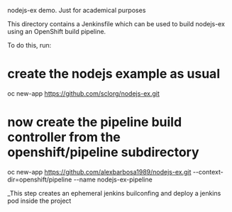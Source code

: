 nodejs-ex demo. Just for academical purposes

This directory contains a Jenkinsfile which can be used to build nodejs-ex using an OpenShift build pipeline.

To do this, run:

# create the nodejs example as usual
oc new-app https://github.com/sclorg/nodejs-ex.git

# now create the pipeline build controller from the openshift/pipeline subdirectory
oc new-app https://github.com/alexbarbosa1989/nodejs-ex.git --context-dir=openshift/pipeline --name nodejs-ex-pipeline


_This step creates an ephemeral jenkins builconfing and deploy a jenkins pod inside the project
